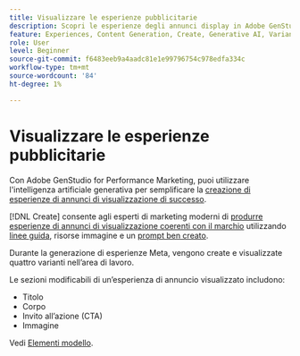 ```yaml
---
title: Visualizzare le esperienze pubblicitarie
description: Scopri le esperienze degli annunci display in Adobe GenStudio for Performance Marketing.
feature: Experiences, Content Generation, Create, Generative AI, Variant Generation
role: User
level: Beginner
source-git-commit: f6483eeb9a4aadc81e1e99796754c978edfa334c
workflow-type: tm+mt
source-wordcount: '84'
ht-degree: 1%

---
```



# Visualizzare le esperienze pubblicitarie

Con Adobe GenStudio for Performance Marketing, puoi utilizzare l&#39;intelligenza artificiale generativa per semplificare la [creazione di esperienze di annunci di visualizzazione di successo](/help/user-guide/create/create-display-ad.md).

[!DNL Create] consente agli esperti di marketing moderni di [produrre esperienze di annunci di visualizzazione coerenti con il marchio](/help/user-guide/create/create-display-ad.md) utilizzando [linee guida](/help/user-guide/guidelines/overview.md), risorse immagine e un [prompt ben creato](/help/user-guide/effective-prompts.md).

Durante la generazione di esperienze Meta, vengono create e visualizzate quattro varianti nell’area di lavoro.

Le sezioni modificabili di un’esperienza di annuncio visualizzato includono:

* Titolo
* Corpo
* Invito all’azione (CTA)
* Immagine

Vedi [Elementi modello](/help/user-guide/content/use-templates.md#template-elements).
